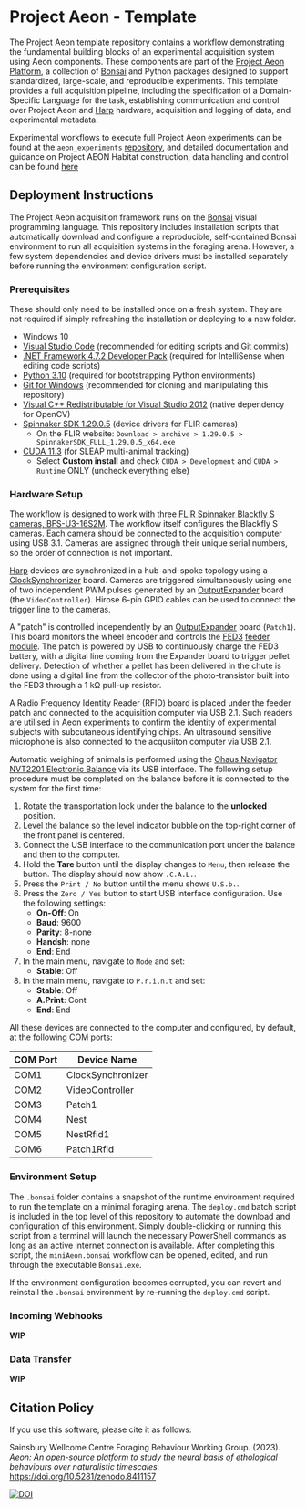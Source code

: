 # Project Aeon - Template

The Project Aeon template repository contains a workflow demonstrating the fundamental building blocks of an experimental acquisition system using Aeon components. These components are part of the [Project Aeon Platform](https://github.com/SainsburyWellcomeCentre/aeon_experiments), a collection of [Bonsai](https://bonsai-rx.org/) and Python packages designed to support standardized, large-scale, and reproducible experiments. This template provides a full acquisition pipeline, including the specification of a Domain-Specific Language for the task, establishing communication and control over Project Aeon and [Harp](https://github.com/harp-tech) hardware, acquisition and logging of data, and experimental metadata.

Experimental workflows to execute full Project Aeon experiments can be found at the `aeon_experiments` [repository](https://github.com/SainsburyWellcomeCentre/aeon_experiments), and detailed documentation and guidance on Project AEON Habitat construction, data handling and control can be found [here](<!-- TODO fix link to docs website-->
)

## Deployment Instructions

The Project Aeon acquisition framework runs on the [Bonsai](https://bonsai-rx.org/) visual programming language. This repository includes installation scripts that automatically download and configure a reproducible, self-contained Bonsai environment to run all acquisition systems in the foraging arena. However, a few system dependencies and device drivers must be installed separately before running the environment configuration script.

### Prerequisites

These should only need to be installed once on a fresh system. They are not required if simply refreshing the installation or deploying to a new folder.

- Windows 10
- [Visual Studio Code](https://code.visualstudio.com/) (recommended for editing scripts and Git commits)
- [.NET Framework 4.7.2 Developer Pack](https://dotnet.microsoft.com/download/dotnet-framework/thank-you/net472-developer-pack-offline-installer) (required for IntelliSense when editing code scripts)
- [Python 3.10](https://www.python.org/downloads/release/python-31011/) (required for bootstrapping Python environments)
- [Git for Windows](https://gitforwindows.org/) (recommended for cloning and manipulating this repository)
- [Visual C++ Redistributable for Visual Studio 2012](https://www.microsoft.com/en-us/download/details.aspx?id=30679) (native dependency for OpenCV)
- [Spinnaker SDK 1.29.0.5](https://www.flir.co.uk/support/products/spinnaker-sdk/#Downloads) (device drivers for FLIR cameras)
  - On the FLIR website: `Download > archive > 1.29.0.5 > SpinnakerSDK_FULL_1.29.0.5_x64.exe`
- [CUDA 11.3](https://developer.nvidia.com/cuda-11.3.0-download-archive) (for SLEAP multi-animal tracking)
  - Select **Custom install** and check `CUDA > Development` and `CUDA > Runtime` ONLY (uncheck everything else)

### Hardware Setup

The workflow is designed to work with three [FLIR Spinnaker Blackfly S cameras, BFS-U3-16S2M](https://www.flir.com/products/blackfly-s-usb3/?model=BFS-U3-16S2M-CS). The workflow itself configures the Blackfly S cameras. Each camera should be connected to the acquisition computer using USB 3.1. Cameras are assigned through their unique serial numbers, so the order of connection is not important.

[Harp](https://harp-tech.org/) devices are synchronized in a hub-and-spoke topology using a [ClockSynchronizer](https://github.com/harp-tech/device.clocksynchronizer) board. Cameras are triggered simultaneously using one of two independent PWM pulses generated by an [OutputExpander](https://github.com/harp-tech/harp_expander) board (the `VideoController`). Hirose 6-pin GPIO cables can be used to connect the trigger line to the cameras. 

A "patch" is controlled independently by an [OutputExpander](https://github.com/harp-tech/harp_expander) board (`Patch1`). This board monitors the wheel encoder and controls the [FED3](https://open-ephys.org/fed3/fed3>) [feeder module](). The patch is powered by USB to continuously charge the FED3 battery, with a digital line coming from the Expander board to trigger pellet delivery. Detection of whether a pellet has been delivered in the chute is done using a digital line from the collector of the photo-transistor built into the FED3 through a 1 kΩ pull-up resistor.

A Radio Frequency Identity Reader (RFID) board is placed under the feeder patch and connected to the acquisition computer via USB 2.1. Such readers are utilised in Aeon experiments to confirm the identity of experimental subjects with subcutaneous identifying chips.
An ultrasound sensitive microphone is also connected to the acqusiiton computer via USB 2.1. <!-- Consider update with links to hardware -->

Automatic weighing of animals is performed using the [Ohaus Navigator NVT2201 Electronic Balance](https://us.ohaus.com/en-US/Products/Balances-Scales/Portable-Balances/Navigator/Electronic-Balance-NVT2201-AM) via its USB interface. The following setup procedure must be completed on the balance before it is connected to the system for the first time:

1. Rotate the transportation lock under the balance to the **unlocked** position.
2. Level the balance so the level indicator bubble on the top-right corner of the front panel is centered.
3. Connect the USB interface to the communication port under the balance and then to the computer.
4. Hold the **Tare** button until the display changes to `Menu`, then release the button. The display should now show `.C.A.L.`.
5. Press the `Print / No` button until the menu shows `U.S.b.`.
6. Press the `Zero / Yes` button to start USB interface configuration. Use the following settings:
   - **On-Off**: On
   - **Baud**: 9600
   - **Parity**: 8-none
   - **Handsh**: none
   - **End**: End
7. In the main menu, navigate to `Mode` and set:
   - **Stable**: Off
8. In the main menu, navigate to `P.r.i.n.t` and set:
   - **Stable**: Off
   - **A.Print**: Cont
   - **End**: End

All these devices are connected to the computer and configured, by default, at the following COM ports:

| COM Port | Device Name       |
|----------|-------------------|
| COM1     | ClockSynchronizer |
| COM2     | VideoController   |
| COM3     | Patch1            |
| COM4     | Nest              |
| COM5     | NestRfid1         |
| COM6     | Patch1Rfid        |

### Environment Setup

The `.bonsai` folder contains a snapshot of the runtime environment required to run the template on a minimal foraging arena. The `deploy.cmd` batch script is included in the top level of this repository to automate the download and configuration of this environment. Simply double-clicking or running this script from a terminal will launch the necessary PowerShell commands as long as an active internet connection is available. After completing this script, the `miniAeon.bonsai` workflow can be opened, edited, and run through the executable `Bonsai.exe`.

If the environment configuration becomes corrupted, you can revert and reinstall the `.bonsai` environment by re-running the `deploy.cmd` script.

### Incoming Webhooks

**WIP**

### Data Transfer

**WIP**

## Citation Policy

If you use this software, please cite it as follows:

Sainsbury Wellcome Centre Foraging Behaviour Working Group. (2023). *Aeon: An open-source platform to study the neural basis of ethological behaviours over naturalistic timescales.* https://doi.org/10.5281/zenodo.8411157

[![DOI](https://zenodo.org/badge/DOI/10.5281/zenodo.8411157.svg)](https://zenodo.org/doi/10.5281/zenodo.8411157)
